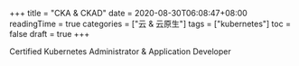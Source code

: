 +++
title = "CKA & CKAD"
date = 2020-08-30T06:08:47+08:00
readingTime = true
categories = ["云 & 云原生"]
tags = ["kubernetes"]
toc = false
draft = true
+++

Certified Kubernetes Administrator & Application Developer
